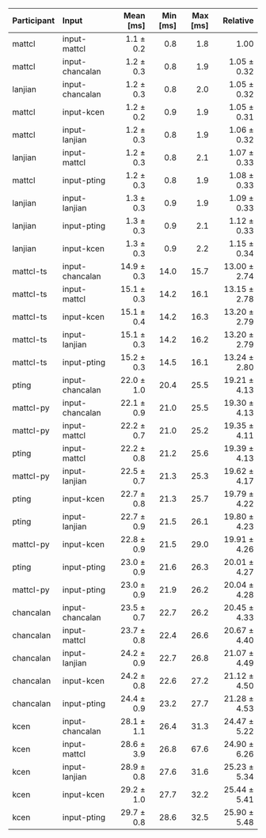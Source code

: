 | Participant | Input | Mean [ms] | Min [ms] | Max [ms] | Relative |
|:---|:---|---:|---:|---:|---:|
| mattcl | input-mattcl | 1.1 ± 0.2 | 0.8 | 1.8 | 1.00 |
| mattcl | input-chancalan | 1.2 ± 0.3 | 0.8 | 1.9 | 1.05 ± 0.32 |
| lanjian | input-chancalan | 1.2 ± 0.3 | 0.8 | 2.0 | 1.05 ± 0.32 |
| mattcl | input-kcen | 1.2 ± 0.2 | 0.9 | 1.9 | 1.05 ± 0.31 |
| mattcl | input-lanjian | 1.2 ± 0.3 | 0.8 | 1.9 | 1.06 ± 0.32 |
| lanjian | input-mattcl | 1.2 ± 0.3 | 0.8 | 2.1 | 1.07 ± 0.33 |
| mattcl | input-pting | 1.2 ± 0.3 | 0.8 | 1.9 | 1.08 ± 0.33 |
| lanjian | input-lanjian | 1.3 ± 0.3 | 0.9 | 1.9 | 1.09 ± 0.33 |
| lanjian | input-pting | 1.3 ± 0.3 | 0.9 | 2.1 | 1.12 ± 0.33 |
| lanjian | input-kcen | 1.3 ± 0.3 | 0.9 | 2.2 | 1.15 ± 0.34 |
| mattcl-ts | input-chancalan | 14.9 ± 0.3 | 14.0 | 15.7 | 13.00 ± 2.74 |
| mattcl-ts | input-mattcl | 15.1 ± 0.3 | 14.2 | 16.1 | 13.15 ± 2.78 |
| mattcl-ts | input-kcen | 15.1 ± 0.4 | 14.2 | 16.3 | 13.20 ± 2.79 |
| mattcl-ts | input-lanjian | 15.1 ± 0.3 | 14.2 | 16.2 | 13.20 ± 2.79 |
| mattcl-ts | input-pting | 15.2 ± 0.3 | 14.5 | 16.1 | 13.24 ± 2.80 |
| pting | input-chancalan | 22.0 ± 1.0 | 20.4 | 25.5 | 19.21 ± 4.13 |
| mattcl-py | input-chancalan | 22.1 ± 0.9 | 21.0 | 25.5 | 19.30 ± 4.13 |
| mattcl-py | input-mattcl | 22.2 ± 0.7 | 21.0 | 25.2 | 19.35 ± 4.11 |
| pting | input-mattcl | 22.2 ± 0.8 | 21.2 | 25.6 | 19.39 ± 4.13 |
| mattcl-py | input-lanjian | 22.5 ± 0.7 | 21.3 | 25.3 | 19.62 ± 4.17 |
| pting | input-kcen | 22.7 ± 0.8 | 21.3 | 25.7 | 19.79 ± 4.22 |
| pting | input-lanjian | 22.7 ± 0.9 | 21.5 | 26.1 | 19.80 ± 4.23 |
| mattcl-py | input-kcen | 22.8 ± 0.9 | 21.5 | 29.0 | 19.91 ± 4.26 |
| pting | input-pting | 23.0 ± 0.9 | 21.6 | 26.3 | 20.01 ± 4.27 |
| mattcl-py | input-pting | 23.0 ± 0.9 | 21.9 | 26.2 | 20.04 ± 4.28 |
| chancalan | input-chancalan | 23.5 ± 0.7 | 22.7 | 26.2 | 20.45 ± 4.33 |
| chancalan | input-mattcl | 23.7 ± 0.8 | 22.4 | 26.6 | 20.67 ± 4.40 |
| chancalan | input-lanjian | 24.2 ± 0.9 | 22.7 | 26.8 | 21.07 ± 4.49 |
| chancalan | input-kcen | 24.2 ± 0.8 | 22.6 | 27.2 | 21.12 ± 4.50 |
| chancalan | input-pting | 24.4 ± 0.9 | 23.2 | 27.7 | 21.28 ± 4.53 |
| kcen | input-chancalan | 28.1 ± 1.1 | 26.4 | 31.3 | 24.47 ± 5.22 |
| kcen | input-mattcl | 28.6 ± 3.9 | 26.8 | 67.6 | 24.90 ± 6.26 |
| kcen | input-lanjian | 28.9 ± 0.8 | 27.6 | 31.6 | 25.23 ± 5.34 |
| kcen | input-kcen | 29.2 ± 1.0 | 27.7 | 32.2 | 25.44 ± 5.41 |
| kcen | input-pting | 29.7 ± 0.8 | 28.6 | 32.5 | 25.90 ± 5.48 |
